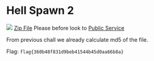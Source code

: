 # Hell Spawn 2
![](assets/forensics/hell-spawn-2_1.png)
[Zip File](assets/forensics/mem.raw) 
Please before look to [Public Service](Forensics/Bonus/public%20Service/index.md)

From previous chall we already calculate md5 of the file.

Flag: `flag{360b48f831d9beb41544b45d0aa66b8a}` 
